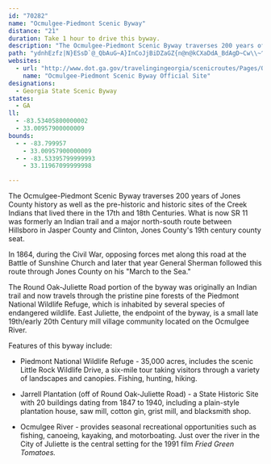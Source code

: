 ```yaml
---
id: "70282"
name: "Ocmulgee-Piedmont Scenic Byway"
distance: "21"
duration: Take 1 hour to drive this byway.
description: "The Ocmulgee-Piedmont Scenic Byway traverses 200 years of Jones County history as well as the pre-historic and historic sites of the Creek Indians that lived there in the 17th and 18th centuries."
path: "ydnhEzfz|N}ESsD`@_QbAuG~A}InCoJjBiDZaGZ{n@n@kCXaDdA_BdAgD~Cw\\~^eNnNcCxCgDrFsDtHyDhGo^v^sErCsTzFqJdEuPtKyB`BaCbCoBnDwEbOoB~GuCfJaV|w@YxETnFjC`SlAhEv@tApP|SbCvFXdDUv^RhI~@zRNnIIxAu@jFi@rCi@xAgAnB{AhAqFtCoDzAgHbEmDzAsBj@s@FwEE{NY{M?qEr@cHxB}FvB}@LsBJeCQ}PsDuBQwCBkIxAyBp@_CfBcBlBqKzPsDfE{AfAqAl@qEpA}EAmd@kAiFd@uLfEoBRiB@ya@mDyQ_CsC?uBt@yBnBkY`k@kC|CyBxAwKnFhD`GvB`I|BrKhBlFrCnJx@lF~@tCfHdHrCzHvBnJTvFhBdXd@zJEjAe@nDwCjJoCvH_@jBMr@BfEf@~BlAdCbCtC~KzKlIxFzG~C`At@Vb@n@dBb@nEJ`FUtEChCTfBVp@xOhPbF`IlHbTlEbL|CdGlLjTxAdDb@zELfIF|`@H|GbA`KX`JbAfGTlCYfDiB`KO|CDzDb@tHrDbPn@vBX~EErAgAtFaArEsAdEwAnC}IlLs@rAu@tBYvAw@bGMjCCpBx@dPEvAm@zDuD`Ow@rDKjBDrB^|CbIxRzEnKj@fBj@jCZtCJlJQ`IcBzNSxDNfB~@dDfBnErAdCbFtHlEpEr@lBhAbSNtFCd@m@`Cq@vAsAlAiDxBgBrCeArCmAfOeApRi@xCsA~D_BtBqC~F}GrXmDnMuB|DcBlB_TdT}K`JkD|E{AzCkBlFaGj]K~B?nFn@jEz@tB|ApClCnHbAjDn@hETfDj@fFvCv\\"
websites:
  - url: "http://www.dot.ga.gov/travelingingeorgia/scenicroutes/Pages/OcmulgeePiedmont.aspx"
    name: "Ocmulgee-Piedmont Scenic Byway Official Site"
designations:
  - Georgia State Scenic Byway
states:
  - GA
ll:
  - -83.53405800000002
  - 33.00957900000009
bounds:
  - - -83.799957
    - 33.00957900000009
  - - -83.53395799999993
    - 33.11967099999998

---
```


The Ocmulgee-Piedmont Scenic Byway traverses 200 years of Jones County history as well as the pre-historic and historic sites of the Creek Indians that lived there in the 17th and 18th Centuries. What is now SR 11 was formerly an Indian trail and a major north-south route between Hillsboro in Jasper County and Clinton, Jones County's 19th century county seat.

In 1864, during the Civil War, opposing forces met along this road at the Battle of Sunshine Church and later that year General Sherman followed this route through Jones County on his "March to the Sea."

The Round Oak-Juliette Road portion of the byway was originally an Indian trail and now travels through the pristine pine forests of the Piedmont National Wildlife Refuge, which is inhabited by several species of endangered wildlife. East Juliette, the endpoint of the byway, is a small late 19th/early 20th Century mill village community located on the Ocmulgee River.

Features of this byway include:

* Piedmont National Wildlife Refuge - 35,000 acres, includes the scenic Little Rock Wildlife Drive, a six-mile tour taking visitors through a variety of landscapes and canopies. Fishing, hunting, hiking.

* Jarrell Plantation (off of Round Oak-Juliette Road) - a State Historic Site with 20 buildings dating from 1847 to 1940, including a plain-style plantation house, saw mill, cotton gin, grist mill, and blacksmith shop.

* Ocmulgee River - provides seasonal recreational opportunities such as fishing, canoeing, kayaking, and motorboating. Just over the river in the City of Juliette is the central setting for the 1991 film _Fried Green Tomatoes._

